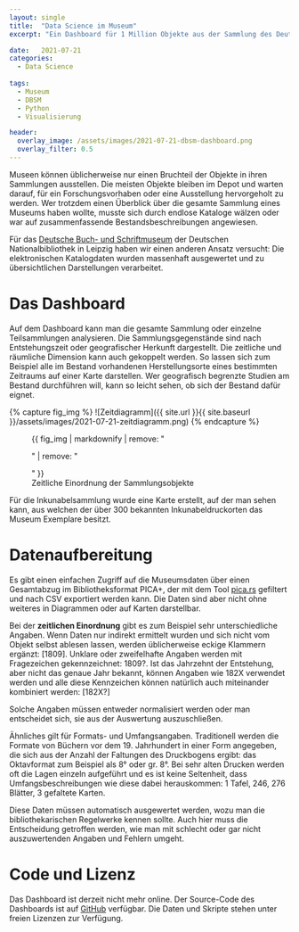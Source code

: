 ```yaml
---
layout: single
title:  "Data Science im Museum"
excerpt: "Ein Dashboard für 1 Million Objekte aus der Sammlung des Deutschen Buch- und Schriftmuseums"

date:   2021-07-21
categories:
  - Data Science
 
tags:
  - Museum
  - DBSM
  - Python
  - Visualisierung

header:
  overlay_image: /assets/images/2021-07-21-dbsm-dashboard.png
  overlay_filter: 0.5
---
```


Museen können üblicherweise nur einen Bruchteil der Objekte in ihren Sammlungen ausstellen. Die meisten Objekte bleiben im Depot und warten darauf, für ein Forschungsvorhaben oder eine Ausstellung hervorgeholt zu werden. Wer trotzdem einen Überblick über die gesamte Sammlung eines Museums haben wollte, musste sich durch endlose Kataloge wälzen oder war auf zusammenfassende Bestandsbeschreibungen angewiesen.

Für das [Deutsche Buch- und Schriftmuseum](https://www.dnb.de/dbsm) der Deutschen Nationalbibliothek in Leipzig haben wir einen anderen Ansatz versucht: Die elektronischen Katalogdaten wurden massenhaft ausgewertet und zu übersichtlichen Darstellungen verarbeitet.

# Das Dashboard

Auf dem Dashboard kann man die gesamte Sammlung oder einzelne Teilsammlungen analysieren. Die Sammlungsgegenstände sind nach Entstehungszeit oder geografischer Herkunft dargestellt. Die zeitliche und räumliche Dimension kann auch gekoppelt werden. So lassen sich zum Beispiel alle im Bestand vorhandenen Herstellungsorte eines bestimmten Zeitraums auf einer Karte darstellen. Wer geografisch begrenzte Studien am Bestand durchführen will, kann so leicht sehen, ob sich der Bestand dafür eignet.

{% capture fig_img %}
![Zeitdiagramm]({{ site.url }}{{ site.baseurl }}/assets/images/2021-07-21-zeitdiagramm.png)
{% endcapture %}

<figure>
  {{ fig_img | markdownify | remove: "<p>" | remove: "</p>" }}
  <figcaption>Zeitliche Einordnung der Sammlungsobjekte</figcaption>
</figure>

Für die Inkunabelsammlung wurde eine Karte erstellt, auf der man sehen kann, aus welchen der über 300 bekannten Inkunabeldruckorten das Museum Exemplare besitzt.

# Datenaufbereitung

Es gibt einen einfachen Zugriff auf die Museumsdaten über einen Gesamtabzug im Bibliotheksformat PICA+, der mit dem Tool [pica.rs](https://github.com/deutsche-nationalbibliothek/pica-rs) gefiltert und nach CSV exportiert werden kann. Die Daten sind aber nicht ohne weiteres in Diagrammen oder auf Karten darstellbar.

Bei der __zeitlichen Einordnung__ gibt es zum Beispiel sehr unterschiedliche Angaben. Wenn Daten nur indirekt ermittelt wurden und sich nicht vom Objekt selbst ablesen lassen, werden üblicherweise eckige Klammern ergänzt: \[1809\]. Unklare oder zweifelhafte Angaben werden mit Fragezeichen gekennzeichnet: 1809?. Ist das Jahrzehnt der Entstehung, aber nicht das genaue Jahr bekannt, können Angaben wie 182X verwendet werden und alle diese Kennzeichen können natürlich auch miteinander kombiniert werden: \[182X?\]

Solche Angaben müssen entweder normalisiert werden oder man entscheidet sich, sie aus der Auswertung auszuschließen.

Ähnliches gilt für Formats- und Umfangsangaben. Traditionell werden die Formate von Büchern vor dem 19. Jahrhundert in einer Form angegeben, die sich aus der Anzahl der Faltungen des Druckbogens ergibt: das Oktavformat zum Beispiel als 8° oder gr. 8°. Bei sehr alten Drucken werden oft die Lagen einzeln aufgeführt und es ist keine Seltenheit, dass Umfangsbeschreibungen wie diese dabei herauskommen: 1 Tafel, 246, 276 Blätter, 3 gefaltete Karten.

Diese Daten müssen automatisch ausgewertet werden, wozu man die bibliothekarischen Regelwerke kennen sollte. Auch hier muss die Entscheidung getroffen werden, wie man mit schlecht oder gar nicht auszuwertenden Angaben und Fehlern umgeht.

# Code und Lizenz

Das Dashboard ist derzeit nicht mehr online. Der Source-Code des Dashboards ist auf [GitHub](https://github.com/buchmuseum/dbsm-dashboard) verfügbar. Die Daten und Skripte stehen unter freien Lizenzen zur Verfügung.
